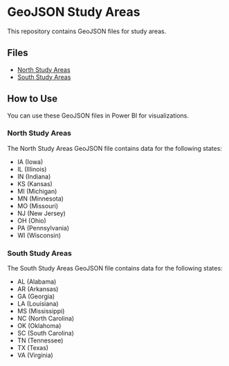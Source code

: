 # GeoJSON Study Areas

This repository contains GeoJSON files for study areas.

## Files

- [North Study Areas](https://grabacr.github.io/GeoJSON/north_study_areas_21aug24.geojson)
- [South Study Areas](https://grabacr.github.io/GeoJSON/south_study_areas_21aug24.geojson)

## How to Use

You can use these GeoJSON files in Power BI for visualizations.

### North Study Areas

The North Study Areas GeoJSON file contains data for the following states:
- IA (Iowa)
- IL (Illinois)
- IN (Indiana)
- KS (Kansas)
- MI (Michigan)
- MN (Minnesota)
- MO (Missouri)
- NJ (New Jersey)
- OH (Ohio)
- PA (Pennsylvania)
- WI (Wisconsin)

### South Study Areas

The South Study Areas GeoJSON file contains data for the following states:
- AL (Alabama)
- AR (Arkansas)
- GA (Georgia)
- LA (Louisiana)
- MS (Mississippi)
- NC (North Carolina)
- OK (Oklahoma)
- SC (South Carolina)
- TN (Tennessee)
- TX (Texas)
- VA (Virginia)
